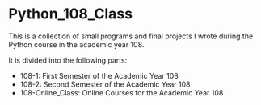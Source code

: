 # Python_108_Class
This is a collection of small programs and final projects I wrote during the Python course in the academic year 108.<p>It is divided into the following parts:
* 108-1: First Semester of the Academic Year 108
* 108-2: Second Semester of the Academic Year 108
* 108-Online_Class: Online Courses for the Academic Year 108
